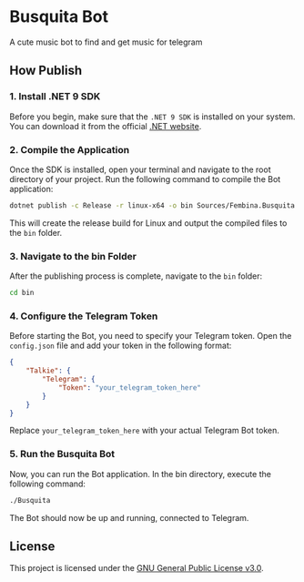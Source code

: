 # Busquita Bot

A cute music bot to find and get music for telegram

## How Publish

### 1. Install .NET 9 SDK

Before you begin, make sure that the `.NET 9 SDK` is installed on your system. You can download it from the official [.NET website](https://dotnet.microsoft.com/download).

### 2. Compile the Application

Once the SDK is installed, open your terminal and navigate to the root directory of your project. Run the following command to compile the Bot application:

```bash
dotnet publish -c Release -r linux-x64 -o bin Sources/Fembina.Busquita.Bot/Fembina.Busquita.Bot.csproj
```

This will create the release build for Linux and output the compiled files to the `bin` folder.

### 3. Navigate to the bin Folder

After the publishing process is complete, navigate to the `bin` folder:

```bash
cd bin
```

### 4. Configure the Telegram Token

Before starting the Bot, you need to specify your Telegram token. Open the `config.json` file and add your token in the following format:

```json
{
    "Talkie": {
        "Telegram": {
            "Token": "your_telegram_token_here"
        }
    }
}
```

Replace `your_telegram_token_here` with your actual Telegram Bot token.

### 5. Run the Busquita Bot

Now, you can run the Bot application. In the bin directory, execute the following command:

```bash
./Busquita
```

The Bot should now be up and running, connected to Telegram.

## License

This project is licensed under the [GNU General Public License v3.0](License.md).
